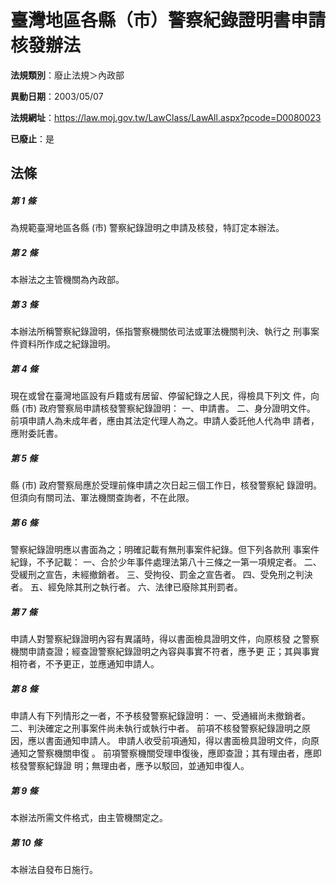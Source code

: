 # 臺灣地區各縣（市）警察紀錄證明書申請核發辦法

**法規類別**：廢止法規＞內政部

**異動日期**：2003/05/07  

**法規網址**：https://law.moj.gov.tw/LawClass/LawAll.aspx?pcode=D0080023

**已廢止**：是



## 法條
##### 第 1 條
為規範臺灣地區各縣 (市) 警察紀錄證明之申請及核發，特訂定本辦法。


##### 第 2 條
本辦法之主管機關為內政部。


##### 第 3 條
本辦法所稱警察紀錄證明，係指警察機關依司法或軍法機關判決、執行之
刑事案件資料所作成之紀錄證明。


##### 第 4 條
現在或曾在臺灣地區設有戶籍或有居留、停留紀錄之人民，得檢具下列文
件，向縣 (市) 政府警察局申請核發警察紀錄證明：
一、申請書。
二、身分證明文件。
前項申請人為未成年者，應由其法定代理人為之。申請人委託他人代為申
請者，應附委託書。


##### 第 5 條
縣 (市) 政府警察局應於受理前條申請之次日起三個工作日，核發警察紀
錄證明。
但須向有關司法、軍法機關查詢者，不在此限。


##### 第 6 條
警察紀錄證明應以書面為之；明確記載有無刑事案件紀錄。但下列各款刑
事案件紀錄，不予記載：
一、合於少年事件處理法第八十三條之一第一項規定者。
二、受緩刑之宣告，未經撤銷者。
三、受拘役、罰金之宣告者。
四、受免刑之判決者。
五、經免除其刑之執行者。
六、法律已廢除其刑罰者。


##### 第 7 條
申請人對警察紀錄證明內容有異議時，得以書面檢具證明文件，向原核發
之警察機關申請查證；經查證警察紀錄證明之內容與事實不符者，應予更
正；其與事實相符者，不予更正，並應通知申請人。


##### 第 8 條
申請人有下列情形之一者，不予核發警察紀錄證明：
一、受通緝尚未撤銷者。
二、判決確定之刑事案件尚未執行或執行中者。
前項不核發警察紀錄證明之原因，應以書面通知申請人。
申請人收受前項通知，得以書面檢具證明文件，向原通知之警察機關申復
。
前項警察機關受理申復後，應即查證；其有理由者，應即核發警察紀錄證
明；無理由者，應予以駁回，並通知申復人。


##### 第 9 條
本辦法所需文件格式，由主管機關定之。


##### 第 10 條
本辦法自發布日施行。



